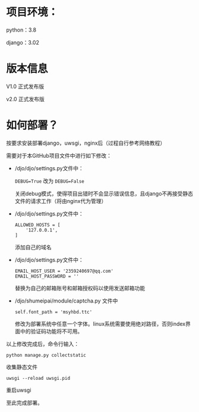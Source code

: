 # 项目环境：

python：3.8

django：3.02





# 版本信息

V1.0 正式发布版

v2.0 正式发布版



# 如何部署？

按要求安装部署django，uwsgi，nginx后（过程自行参考网络教程）



需要对于本GitHub项目文件中进行如下修改：

* /djo/djo/settings.py文件中：

  `DEBUG=True` 改为 `DEBUG=False`

  关闭debug模式，使得项目出错时不会显示错误信息，且django不再接受静态文件的请求工作（将由nginx代为管理）

* /djo/djo/settings.py文件中：

  ```
  ALLOWED_HOSTS = [
      '127.0.0.1',
  ]
  ```

  添加自己的域名

* /djo/djo/settings.py文件中：

  ``` 
  EMAIL_HOST_USER = '2359240697@qq.com'
  EMAIL_HOST_PASSWORD = ''
  ```

  替换为自己的邮箱账号和邮箱授权码以使用发送邮箱功能

* /djo/shumeipai/module/captcha.py 文件中

  ```
  self.font_path = 'msyhbd.ttc'
  ```

  修改为部署系统中任意一个字体。linux系统需要使用绝对路径，否则index界面中的验证码功能将不可用。



以上修改完成后，命令行输入：

```
python manage.py collectstatic
```

收集静态文件

```
uwsgi --reload uwsgi.pid
```

重启uwsgi



至此完成部署。